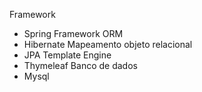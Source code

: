 Framework 
- Spring 
Framework ORM
- Hibernate
Mapeamento objeto relacional 
- JPA
Template Engine 
- Thymeleaf
Banco de dados 
- Mysql
